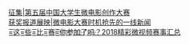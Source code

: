   
[征集|第五届中国大学生微电影创作大赛](http://www.dianyue.me/archives/258/1ogauf1bsgi5nltw/)  
[获奖报道展映|微电影大赛时机抢先的一线新闻](http://www.dianyue.me/archives/030/4ulsb4wvis6juhvc/)  
[=͟͟͞͞这=͟͟͞͞些=͟͟͞͞比=͟͟͞͞赛=͟͟͞͞҈你҈参҈加҈了҈吗҈？2018精彩微视频赛事汇总](http://www.dianyue.me/archives/261/7szjhihfy6g6zyqz/)